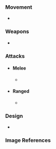 ### Movement
- 
### Weapons
- 
### Attacks
- #### Melee
	- 
- #### Ranged
	- 
### Design
- 
### Image References
